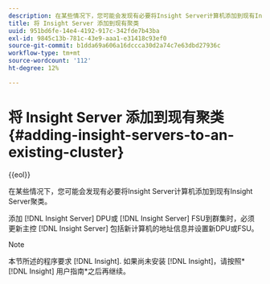 ```yaml
---
description: 在某些情况下，您可能会发现有必要将Insight Server计算机添加到现有Insight Server聚类。
title: 将 Insight Server 添加到现有聚类
uuid: 951bd6fe-14e4-4192-917c-342fde7b43ba
exl-id: 9845c13b-781c-43e9-aaa1-e31418c93ef0
source-git-commit: b1dda69a606a16dccca30d2a74c7e63dbd27936c
workflow-type: tm+mt
source-wordcount: '112'
ht-degree: 12%

---
```


# 将 Insight Server 添加到现有聚类{#adding-insight-servers-to-an-existing-cluster}

{{eol}}

在某些情况下，您可能会发现有必要将Insight Server计算机添加到现有Insight Server聚类。

添加 [!DNL Insight Server] DPU或 [!DNL Insight Server] FSU到群集时，必须更新主控 [!DNL Insight Server] 包括新计算机的地址信息并设置新DPU或FSU。

>[!NOTE]
>
>本节所述的程序要求 [!DNL Insight]. 如果尚未安装 [!DNL Insight]，请按照* [!DNL Insight] 用户指南*之后再继续。
